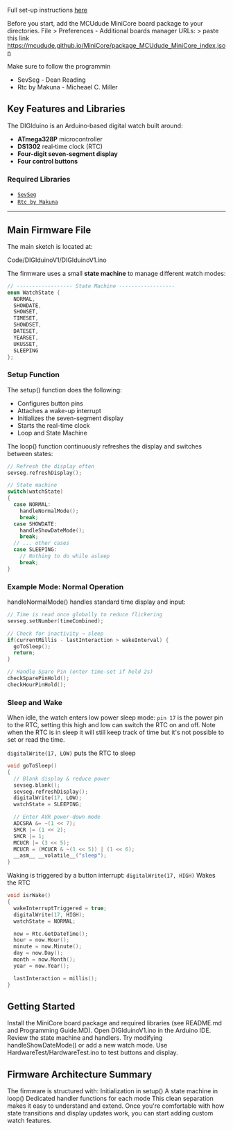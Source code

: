 Full set-up instructions [here](https://github.com/theprintablewatch/DIGIduino/blob/main/Programming%20Guide.MD)

Before you start, add the MCUdude MiniCore board package to your directories.
File > Preferences - Additional boards manager URLs: > paste this link https://mcudude.github.io/MiniCore/package_MCUdude_MiniCore_index.json

Make sure to follow the programmin
  * SevSeg - Dean Reading
  * Rtc by Makuna - Micheael C. Miller

## Key Features and Libraries

The DIGIduino is an Arduino‑based digital watch built around:
- **ATmega328P** microcontroller
- **DS1302** real‑time clock (RTC)
- **Four-digit seven-segment display**
- **Four control buttons**

### Required Libraries
- [`SevSeg`](https://github.com/DeanIsMe/SevSeg)
- [`Rtc by Makuna`](https://github.com/Makuna/Rtc)

---

## Main Firmware File

The main sketch is located at:

Code/DIGIduinoV1/DIGIduinoV1.ino

The firmware uses a small **state machine** to manage different watch modes:

```c++
// ------------------ State Machine ------------------
enum WatchState {
  NORMAL,
  SHOWDATE,
  SHOWSET,
  TIMESET,
  SHOWDSET,
  DATESET,
  YEARSET,
  UKUSSET,
  SLEEPING
};
```

### Setup Function

The setup() function does the following:
 - Configures button pins
 - Attaches a wake-up interrupt
 - Initializes the seven-segment display
 - Starts the real-time clock
 - Loop and State Machine

The loop() function continuously refreshes the display and switches between states:

```c++
// Refresh the display often
sevseg.refreshDisplay();

// State machine
switch(watchState)
{
  case NORMAL:
    handleNormalMode();
    break;
  case SHOWDATE:
    handleShowDateMode();
    break;
  // ... other cases
  case SLEEPING:
    // Nothing to do while asleep
    break;
}
```

### Example Mode: Normal Operation
handleNormalMode() handles standard time display and input:

```c++
// Time is read once globally to reduce flickering
sevseg.setNumber(timeCombined);

// Check for inactivity → sleep
if(currentMillis - lastInteraction > wakeInterval) {
  goToSleep();
  return;
}

// Handle Spare Pin (enter time-set if held 2s)
checkSparePinHold();
checkHourPinHold();
```

### Sleep and Wake

When idle, the watch enters low power sleep mode:
`pin 17` is the power pin to the RTC, setting this high and low can switch the RTC on and off. Note when the RTC is in sleep it will still keep track of time but it's not possible to set or read the time.

`digitalWrite(17, LOW)` puts the RTC to sleep

```c++
void goToSleep()
{
  // Blank display & reduce power
  sevseg.blank();
  sevseg.refreshDisplay();
  digitalWrite(17, LOW);
  watchState = SLEEPING;

  // Enter AVR power-down mode
  ADCSRA &= ~(1 << 7);
  SMCR |= (1 << 2);
  SMCR |= 1;
  MCUCR |= (3 << 5);
  MCUCR = (MCUCR & ~(1 << 5)) | (1 << 6);
  __asm__ __volatile__("sleep");
}
```

Waking is triggered by a button interrupt:
`digitalWrite(17, HIGH)` Wakes the RTC

```c++
void isrWake()
{
  wakeInterruptTriggered = true;
  digitalWrite(17, HIGH);
  watchState = NORMAL;

  now = Rtc.GetDateTime();
  hour = now.Hour();
  minute = now.Minute();
  day = now.Day();
  month = now.Month();
  year = now.Year();

  lastInteraction = millis();
}
```

## Getting Started

Install the MiniCore board package and required libraries (see README.md and Programming Guide.MD).
Open DIGIduinoV1.ino in the Arduino IDE.
Review the state machine and handlers.
Try modifying handleShowDateMode() or add a new watch mode.
Use HardwareTest/HardwareTest.ino to test buttons and display.

## Firmware Architecture Summary
The firmware is structured with:
Initialization in setup()
A state machine in loop()
Dedicated handler functions for each mode
This clean separation makes it easy to understand and extend. Once you're comfortable with how state transitions and display updates work, you can start adding custom watch features.

